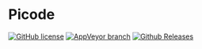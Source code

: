 ﻿# Picode

[![GitHub license](https://img.shields.io/github/license/sanisoclem/picode.svg?style=for-the-badge)](https://github.com/sanisoclem/picode/blob/master/LICENSE)
[![AppVeyor branch](https://img.shields.io/appveyor/ci/sanisoclem/picode/master.svg?style=for-the-badge)](https://ci.appveyor.com/project/sanisoclem/picode/branch/master)
[![Github Releases](https://img.shields.io/github/tag/sanisoclem/picode.svg?style=for-the-badge&label=Latest%20Release)](https://github.com/sanisoclem/picode/releases)